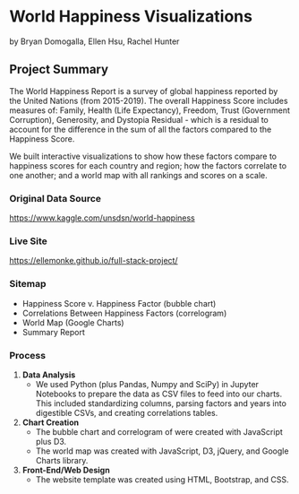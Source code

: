 # World Happiness Visualizations
by Bryan Domogalla, Ellen Hsu, Rachel Hunter

## Project Summary
The World Happiness Report is a survey of global happiness reported by the United Nations (from 2015-2019). The overall Happiness Score includes measures of: Family, Health (Life Expectancy), Freedom, Trust (Government Corruption), Generosity, and Dystopia Residual - which is a residual to account for the difference in the sum of all the factors compared to the Happiness Score. 

We built interactive visualizations to show how these factors compare to happiness scores for each country and region; how the factors correlate to one another; and a world map with all rankings and scores on a scale.

### Original Data Source
https://www.kaggle.com/unsdsn/world-happiness

### Live Site
https://ellemonke.github.io/full-stack-project/

### Sitemap
- Happiness Score v. Happiness Factor (bubble chart)
- Correlations Between Happiness Factors (correlogram)
- World Map (Google Charts)
- Summary Report

### Process
1. **Data Analysis**
    - We used Python (plus Pandas, Numpy and SciPy) in Jupyter Notebooks to prepare the data as CSV files to feed into our charts. This included standardizing columns, parsing factors and years into digestible CSVs, and creating correlations tables. 
2. **Chart Creation**
    - The bubble chart and correlogram of were created with JavaScript plus D3.
    - The world map was created with JavaScript, D3, jQuery, and Google Charts library.
3. **Front-End/Web Design**
    - The website template was created using HTML, Bootstrap, and CSS.



